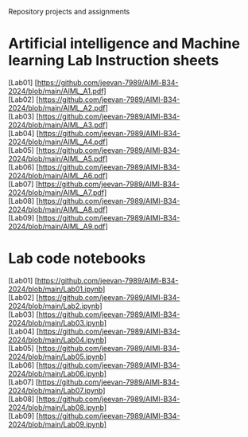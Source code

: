 Repository projects and assignments<br>
# Artificial intelligence and Machine learning Lab Instruction sheets<br>
[Lab01] [https://github.com/jeevan-7989/AIMl-B34-2024/blob/main/AIML_A1.pdf]<br>
[Lab02] [https://github.com/jeevan-7989/AIMl-B34-2024/blob/main/AIML_A2.pdf]<br>
[Lab03] [https://github.com/jeevan-7989/AIMl-B34-2024/blob/main/AIML_A3.pdf]<br>
[Lab04] [https://github.com/jeevan-7989/AIMl-B34-2024/blob/main/AIML_A4.pdf]<br>
[Lab05] [https://github.com/jeevan-7989/AIMl-B34-2024/blob/main/AIML_A5.pdf]<br>
[Lab06] [https://github.com/jeevan-7989/AIMl-B34-2024/blob/main/AIML_A6.pdf]<br>
[Lab07] [https://github.com/jeevan-7989/AIMl-B34-2024/blob/main/AIML_A7.pdf]<br>
[Lab08] [https://github.com/jeevan-7989/AIMl-B34-2024/blob/main/AIML_A8.pdf]<br>
[Lab09] [https://github.com/jeevan-7989/AIMl-B34-2024/blob/main/AIML_A9.pdf]<br>


# Lab code notebooks <br>
[Lab01] [https://github.com/jeevan-7989/AIMl-B34-2024/blob/main/Lab01.ipynb]<br>
[Lab02] [https://github.com/jeevan-7989/AIMl-B34-2024/blob/main/Lab2.ipynb]<br>
[Lab03] [https://github.com/jeevan-7989/AIMl-B34-2024/blob/main/Lab03.ipynb]<br>
[Lab04] [https://github.com/jeevan-7989/AIMl-B34-2024/blob/main/Lab04.ipynb]<br>
[Lab05] [https://github.com/jeevan-7989/AIMl-B34-2024/blob/main/Lab05.ipynb]<br>
[Lab06] [https://github.com/jeevan-7989/AIMl-B34-2024/blob/main/Lab06.ipynb]<br>
[Lab07] [https://github.com/jeevan-7989/AIMl-B34-2024/blob/main/Lab07.ipynb]<br>
[Lab08] [https://github.com/jeevan-7989/AIMl-B34-2024/blob/main/Lab08.ipynb]<br>
[Lab09] [https://github.com/jeevan-7989/AIMl-B34-2024/blob/main/Lab09.ipynb]<br>





